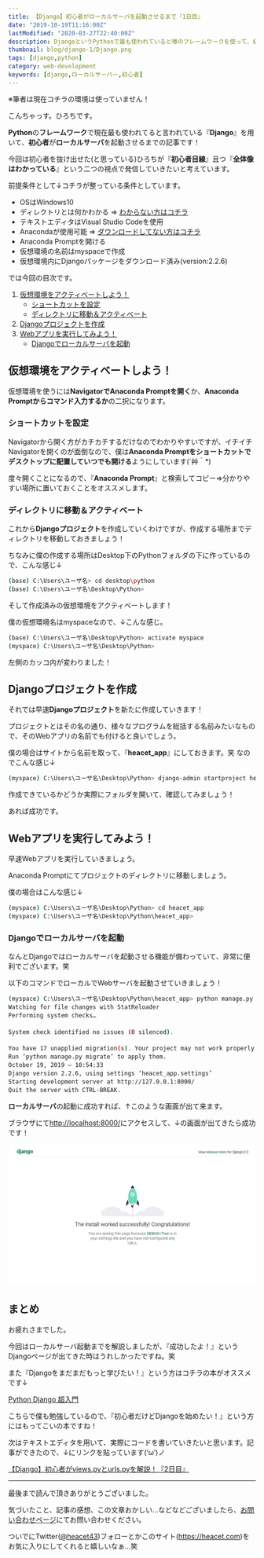 ```yaml
---
title: 【Django】初心者がローカルサーバを起動させるまで『1日目』
date: "2019-10-19T11:16:00Z"
lastModified: "2020-03-27T22:40:00Z"
description: DjangoというPythonで最も使われていると噂のフレームワークを使って、初心者がプロジェクト作成からローカルサーバを起動させるまでまとめました。
thumbnail: blog/django-1/Django.png
tags: [django,python]
category: web-development
keywords: [django,ローカルサーバー,初心者]
---
```


※筆者は現在コチラの環境は使っていません！

こんちゃっす。ひろちです。

**Python**の**フレームワーク**で現在最も使われてると言われている『**Django**』を用いて、**初心者**が**ローカルサーバ**を起動させるまでの記事です！

今回は初心者を抜け出せた(と思っている)ひろちが『**初心者目線**』且つ『**全体像はわかっている**』という二つの視点で発信していきたいと考えています。

前提条件として↓コチラが整っている条件としています。

- OSはWindows10
- ディレクトリとは何かわかる ⇒ [わからない方はコチラ](/c-course2-1/)
- テキストエディタはVisual Studio Codeを使用
- Anacondaが使用可能 ⇒ [ダウンロードしてない方はコチラ](https://www.sejuku.net/blog/59340)
- Anaconda Promptを開ける
- 仮想環境の名前はmyspaceで作成
- 仮想環境内にDjangoパッケージをダウンロード済み(version:2.2.6)


では今回の目次です。

1. [仮想環境をアクティベートしよう！](/django-1/#h-jump1)
    - [ショートカットを設定](/django-1/#h-jump11)
    - [ディレクトリに移動＆アクティベート](/django-1/#h-jump12)
2. [Djangoプロジェクトを作成](/django-1/#h-jump2)
3. [Webアプリを実行してみよう！](/django-1/#h-jump3)
    - [Djangoでローカルサーバを起動](/django-1/#h-jump31)

<h2 id="h-jump1">仮想環境をアクティベートしよう！</h2>

仮想環境を使うには**NavigatorでAnaconda Promptを開く**か、**Anaconda Promptからコマンド入力するか**の二択になります。

<h3 id="h-jump11">ショートカットを設定</h3>

Navigatorから開く方がカチカチするだけなのでわかりやすいですが、イチイチNavigatorを開くのが面倒なので、僕は**Anaconda Promptをショートカットでデスクトップに配置していつでも開ける**ようにしています(´艸｀*)

度々開くことになるので、『**Anaconda Prompt**』と検索してコピー⇒分かりやすい場所に置いておくことをオススメします。

<h3 id="h-jump11">ディレクトリに移動＆アクティベート</h3>

これから**Djangoプロジェクト**を作成していくわけですが、作成する場所までディレクトリを移動しておきましょう！

ちなみに僕の作成する場所はDesktop下のPythonフォルダの下に作っているので、こんな感じ↓

```bash
(base) C:\Users\ユーザ名> cd desktop\python
(base) C:\Users\ユーザ名\Desktop\Python>
```

そして作成済みの仮想環境をアクティベートします！

僕の仮想環境名はmyspaceなので、↓こんな感じ。

```bash
(base) C:\Users\ユーザ名\Desktop\Python> activate myspace
(myspace) C:\Users\ユーザ名\Desktop\Python>
```

左側のカッコ内が変わりました！

<h2 id="h-jump2">Djangoプロジェクトを作成</h2>

それでは早速**Djangoプロジェクト**を新たに作成していきます！

プロジェクトとはその名の通り、様々なプログラムを総括する名前みたいなもので、そのWebアプリの名前でも付けると良いでしょう。

僕の場合はサイトから名前を取って、『**heacet_app**』にしておきます。笑
なのでこんな感じ↓

```bash
(myspace) C:\Users\ユーザ名\Desktop\Python> django-admin startproject heacet_app
```

作成できているかどうか実際にフォルダを開いて、確認してみましょう！

あれば成功です。

<h2 id="h-jump3">Webアプリを実行してみよう！</h2>

早速Webアプリを実行していきましょう。

Anaconda Promptにてプロジェクトのディレクトリに移動しましょう。

僕の場合はこんな感じ↓

```bash
(myspace) C:\Users\ユーザ名\Desktop\Python> cd heacet_app
(myspace) C:\Users\ユーザ名\Desktop\Python\heacet_app>
```

<h3 id="h-jump31">Djangoでローカルサーバを起動</h3>

なんとDjangoではローカルサーバを起動させる機能が備わっていて、非常に便利でございます。笑

以下のコマンドでローカルでWebサーバを起動させていきましょう！

```bash
(myspace) C:\Users\ユーザ名\Desktop\Python\heacet_app> python manage.py runserver
Watching for file changes with StatReloader
Performing system checks…

System check identified no issues (0 silenced).

You have 17 unapplied migration(s). Your project may not work properly until you apply the migrations for app(s): admin, auth, contenttypes, sessions.
Run ‘python manage.py migrate’ to apply them.
October 19, 2019 – 10:54:33
Django version 2.2.6, using settings ‘heacet_app.settings’
Starting development server at http://127.0.0.1:8000/
Quit the server with CTRL-BREAK. 
```

**ローカルサーバ**の起動に成功すれば、↑このような画面が出て来ます。

ブラウザにて[http://localhost:8000/](http://localhost:8000/)にアクセスして、↓の画面が出てきたら成功です！

![success](./success.jpeg)

## まとめ

お疲れさまでした。

今回はローカルサーバ起動までを解説しましたが、『成功したよ！』というDjangoページが出てきた時はうれしかったですね。笑

また『Djangoをまだまだもっと学びたい！』という方はコチラの本がオススメです↓

[Python Django 超入門](https://af.moshimo.com/af/c/click?a_id=1597531&p_id=170&pc_id=185&pl_id=27060&r_v=&s_v=&url=https%3A%2F%2Fwww.amazon.co.jp%2FPython-Django-%25E8%25B6%2585%25E5%2585%25A5%25E9%2596%2580-%25E6%258E%258C%25E7%2594%25B0%25E6%25B4%25A5%25E8%2580%25B6%25E4%25B9%2583%2Fdp%2F4798054488)

こちらで僕も勉強しているので、『初心者だけどDjangoを始めたい！』という方にはもってこいの本ですね！

次はテキストエディタを用いて、実際にコードを書いていきたいと思います。記事ができたので、↓にリンクを貼っています(‘ω’)ノ

[【Django】初心者がviews.pyとurls.pyを解説！『2日目』](/django-2/)

---

最後まで読んで頂きありがとうございました。

気づいたこと、記事の感想、この文章おかしい…などなどございましたら、[お問い合わせページ](/contact-form/)にてお問い合わせください。

ついでにTwitter([@heacet43](https://twitter.com/heacet43/))フォローとかこのサイト(https://heacet.com)をお気に入りにしてくれると嬉しいなぁ…笑
